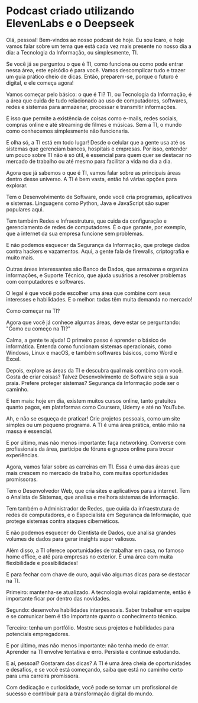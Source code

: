 # Podcast criado utilizando ElevenLabs e o Deepseek
Olá, pessoal! Bem-vindos ao nosso podcast de hoje. Eu sou Icaro, e hoje vamos falar sobre um tema que está cada vez mais presente no nosso dia a dia: a Tecnologia da Informação, ou simplesmente, TI.

Se você já se perguntou o que é TI, como funciona ou como pode entrar nessa área, este episódio é para você. Vamos descomplicar tudo e trazer um guia prático cheio de dicas. Então, preparem-se, porque o futuro é digital, e ele começa agora!

Vamos começar pelo básico: o que é TI? TI, ou Tecnologia da Informação, é a área que cuida de tudo relacionado ao uso de computadores, softwares, redes e sistemas para armazenar, processar e transmitir informações.

É isso que permite a existência de coisas como e-mails, redes sociais, compras online e até streaming de filmes e músicas. Sem a TI, o mundo como conhecemos simplesmente não funcionaria.

E olha só, a TI está em todo lugar! Desde o celular que a gente usa até os sistemas que gerenciam bancos, hospitais e empresas. Por isso, entender um pouco sobre TI não é só útil, é essencial para quem quer se destacar no mercado de trabalho ou até mesmo para facilitar a vida no dia a dia.

Agora que já sabemos o que é TI, vamos falar sobre as principais áreas dentro desse universo. A TI é bem vasta, então há várias opções para explorar.

Tem o Desenvolvimento de Software, onde você cria programas, aplicativos e sistemas. Linguagens como Python, Java e JavaScript são super populares aqui.

Tem também Redes e Infraestrutura, que cuida da configuração e gerenciamento de redes de computadores. É o que garante, por exemplo, que a internet da sua empresa funcione sem problemas.

E não podemos esquecer da Segurança da Informação, que protege dados contra hackers e vazamentos. Aqui, a gente fala de firewalls, criptografia e muito mais.

Outras áreas interessantes são Banco de Dados, que armazena e organiza informações, e Suporte Técnico, que ajuda usuários a resolver problemas com computadores e softwares.

O legal é que você pode escolher uma área que combine com seus interesses e habilidades. E o melhor: todas têm muita demanda no mercado!

Como começar na TI?

Agora que você já conhece algumas áreas, deve estar se perguntando: "Como eu começo na TI?"

Calma, a gente te ajuda! O primeiro passo é aprender o básico de informática. Entenda como funcionam sistemas operacionais, como Windows, Linux e macOS, e também softwares básicos, como Word e Excel.

Depois, explore as áreas da TI e descubra qual mais combina com você. Gosta de criar coisas? Talvez Desenvolvimento de Software seja a sua praia. Prefere proteger sistemas? Segurança da Informação pode ser o caminho.

E tem mais: hoje em dia, existem muitos cursos online, tanto gratuitos quanto pagos, em plataformas como Coursera, Udemy e até no YouTube.

Ah, e não se esqueça de praticar! Crie projetos pessoais, como um site simples ou um pequeno programa. A TI é uma área prática, então mão na massa é essencial.

E por último, mas não menos importante: faça networking. Converse com profissionais da área, participe de fóruns e grupos online para trocar experiências.

Agora, vamos falar sobre as carreiras em TI. Essa é uma das áreas que mais crescem no mercado de trabalho, com muitas oportunidades promissoras.

Tem o Desenvolvedor Web, que cria sites e aplicativos para a internet. Tem o Analista de Sistemas, que analisa e melhora sistemas de informação.

Tem também o Administrador de Redes, que cuida da infraestrutura de redes de computadores, e o Especialista em Segurança da Informação, que protege sistemas contra ataques cibernéticos.

E não podemos esquecer do Cientista de Dados, que analisa grandes volumes de dados para gerar insights super valiosos.

Além disso, a TI oferece oportunidades de trabalhar em casa, no famoso home office, e até para empresas no exterior. É uma área com muita flexibilidade e possibilidades!

E para fechar com chave de ouro, aqui vão algumas dicas para se destacar na TI.

Primeiro: mantenha-se atualizado. A tecnologia evolui rapidamente, então é importante ficar por dentro das novidades.

Segundo: desenvolva habilidades interpessoais. Saber trabalhar em equipe e se comunicar bem é tão importante quanto o conhecimento técnico.

Terceiro: tenha um portfólio. Mostre seus projetos e habilidades para potenciais empregadores.

E por último, mas não menos importante: não tenha medo de errar. Aprender na TI envolve tentativa e erro. Persista e continue estudando.

E aí, pessoal? Gostaram das dicas? A TI é uma área cheia de oportunidades e desafios, e se você está começando, saiba que está no caminho certo para uma carreira promissora.

Com dedicação e curiosidade, você pode se tornar um profissional de sucesso e contribuir para a transformação digital do mundo.
